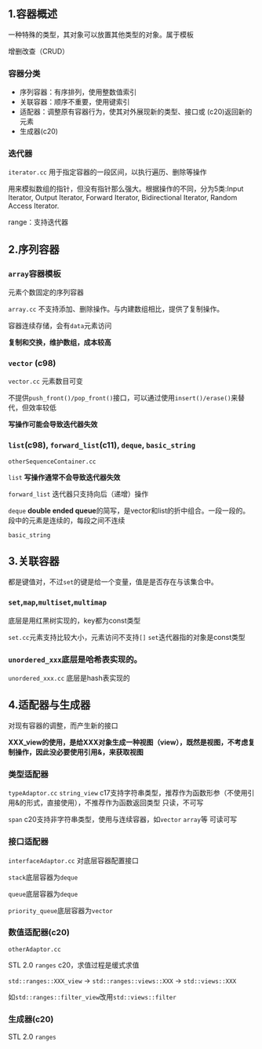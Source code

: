 ## 1.容器概述
一种特殊的类型，其对象可以放置其他类型的对象。属于模板

增删改查（CRUD）
### 容器分类
- 序列容器：有序排列，使用整数值索引
- 关联容器：顺序不重要，使用键索引
- 适配器：调整原有容器行为，使其对外展现新的类型、接口或 (c20)返回新的元素
- 生成器(c20)
### 迭代器
`iterator.cc`
用于指定容器的一段区间，以执行遍历、删除等操作

用来模拟数组的指针，但没有指针那么强大。根据操作的不同，分为5类:Input Iterator, Output Iterator, Forward Iterator, Bidirectional
Iterator, Random Access Iterator.

range：支持迭代器

## 2.序列容器
### `array`容器模板
元素个数固定的序列容器

`array.cc`
不支持添加、删除操作。与内建数组相比，提供了复制操作。

容器连续存储，会有`data`元素访问

**复制和交换，维护数组，成本较高**
### `vector` (c98)
`vector.cc`
元素数目可变

不提供`push_front()/pop_front()`接口，可以通过使用`insert()/erase()`来替代，但效率较低

**写操作可能会导致迭代器失效**

### `list`(c98), `forward_list`(c11), `deque`, `basic_string`
`otherSequenceContainer.cc`

`list` **写操作通常不会导致迭代器失效**

`forward_list` 迭代器只支持向后（递增）操作

`deque` **double ended queue**的简写，是vector和list的折中组合。一段一段的。段中的元素是连续的，每段之间不连续

`basic_string` 

## 3.关联容器
都是键值对，不过`set`的键是给一个变量，值是是否存在与该集合中。
### `set`,`map`,`multiset`,`multimap`
底层是用红黑树实现的，key都为const类型

`set.cc`元素支持比较大小，元素访问不支持`[]`  `set`迭代器指的对象是const类型

### `unordered_xxx`底层是哈希表实现的。
`unordered_xxx.cc`
底层是hash表实现的

## 4.适配器与生成器
对现有容器的调整，而产生新的接口

**XXX_view的使用，是给XXX对象生成一种视图（view），既然是视图，不考虑复制操作，因此没必要使用引用&，来获取视图**
### 类型适配器
`typeAdaptor.cc`
`string_view` c17支持字符串类型，推荐作为函数形参（不使用引用&的形式，直接使用），不推荐作为函数返回类型
只读，不可写

`span` c20支持非字符串类型，使用与连续容器，如`vector` `array`等
可读可写
### 接口适配器
`interfaceAdaptor.cc`
对底层容器配置接口

`stack`底层容器为`deque`

`queue`底层容器为`deque`

`priority_queue`底层容器为`vector`
### 数值适配器(c20)
`otherAdaptor.cc`

STL 2.0 `ranges` c20，求值过程是缓式求值

`std::ranges::XXX_view` -> `std::ranges::views::XXX` -> `std::views::XXX`

如`std::ranges::filter_view`改用`std::views::filter`

### 生成器(c20)
STL 2.0 `ranges`





